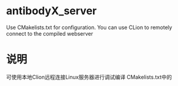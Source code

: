 # antibodyX_server
Use CMakelists.txt for configuration. You can use CLion to remotely connect to the compiled webserver
# 说明
可使用本地Clion远程连接Linux服务器进行调试编译
CMakelists.txt中的
